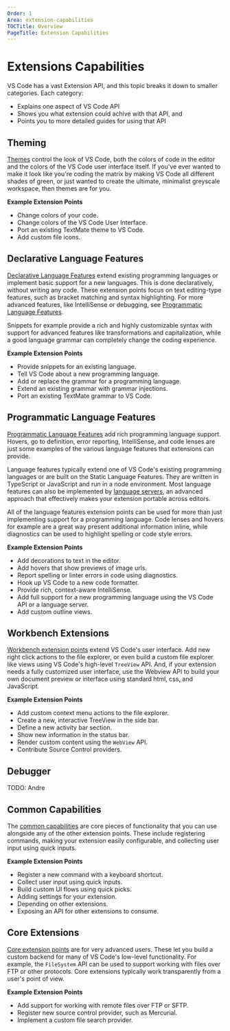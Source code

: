 ```yaml
---
Order: 1
Area: extension-capabilities
TOCTitle: Overview
PageTitle: Extension Capabilities
---
```


# Extensions Capabilities

VS Code has a vast Extension API, and this topic breaks it down to smaller categories. Each category:
- Explains one aspect of VS Code API
- Shows you what extension could achive with that API, and
- Points you to more detailed guides for using that API

## Theming

[Themes](theming) control the look of VS Code, both the colors of code in the editor and the colors of the VS Code user interface itself. If you've ever wanted to make it look like you're coding the matrix by making VS Code all different shades of green, or just wanted to create the ultimate, minimalist greyscale workspace, then themes are for you.

**Example Extension Points**

- Change colors of your code.
- Change colors of the VS Code User Interface.
- Port an existing TextMate theme to VS Code.
- Add custom file icons.

## Declarative Language Features

[Declarative Language Features](/api/language-extensions/overview#Static-Language-Features) extend existing programming languages or implement basic support for a new languages. This is done declaratively, without writing any code. These extension points focus on text editing-type features, such as bracket matching and syntax highlighting. For more advanced features, like IntelliSense or debugging, see [Programmatic Language Features](#Programmatic-Language-Features).

Snippets for example provide a rich and highly customizable syntax with support for advanced features like transformations and capitalization, while a good language grammar can completely change the coding experience.

**Example Extension Points**

- Provide snippets for an existing language.
- Tell VS Code about a new programming language.
- Add or replace the grammar for a programming language.
- Extend an existing grammar with grammar injections.
- Port an existing TextMate grammar to VS Code.

## Programmatic Language Features

[Programmatic Language Features](/api/language-extensions/overview#Programmatic-Language-Features) add rich programming language support. Hovers, go to definition, error reporting, IntelliSense, and code lenses are just some examples of the various language features that extensions can provide.

Language features typically extend one of VS Code's existing programming languages or are built on the Static Language Features. They are written in TypeScript or JavaScript and run in a node environment. Most language features can also be implemented by [language servers](/docs/extensions/example-language-server.md), an advanced approach that effectively makes your extension portable across editors.

All of the language features extension points can be used for more than just implementing support for a programming language. Code lenses and hovers for example are a great way present additional information inline, while diagnostics can be used to highlight spelling or code style errors.

**Example Extension Points**

- Add decorations to text in the editor.
- Add hovers that show previews of image urls.
- Report spelling or linter errors in code using diagnostics.
- Hook up VS Code to a new code formatter.
- Provide rich, context-aware IntelliSense.
- Add full support for a new programming language using the VS Code API or a language server.
- Add custom outline views.

## Workbench Extensions

[Workbench extension points](extending-workbench) extend VS Code's user interface. Add new right click actions to the file explorer, or even build a custom file explorer like views using VS Code's high-level `TreeView` API. And, if your extension needs a fully customized user interface, use the Webview API to build your own document preview or interface using standard html, css, and JavaScript.

**Example Extension Points**

- Add custom context menu actions to the file explorer.
- Create a new, interactive TreeView in the side bar.
- Define a new activity bar section.
- Show new information in the status bar.
- Render custom content using the `WebView` API.
- Contribute Source Control providers.

## Debugger

TODO: Andre

## Common Capabilities

The [common capabilities](common-capabilities) are core pieces of functionality that you can use alongside any of the other extension points. These include registering commands, making your extension easily configurable, and collecting user input using quick inputs.

**Example Extension Points**

- Register a new command with a keyboard shortcut.
- Collect user input using quick inputs.
- Build custom UI flows using quick picks.
- Adding settings for your extension.
- Depending on other extensions.
- Exposing an API for other extensions to consume.


## Core Extensions

[Core extension points](extending-core-functionalities) are for very advanced users. These let you build a custom backend for many of VS Code's low-level functionality. For example, the `FileSystem` API can be used to support working with files over FTP or other protocols. Core extensions typically work transparently from a user's point of view.

**Example Extension Points**

- Add support for working with remote files over FTP or SFTP.
- Register new source control provider, such as Mercurial.
- Implement a custom file search provider.
